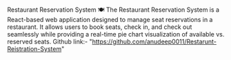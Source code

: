 Restaurant Reservation System 🍽️
The Restaurant Reservation System is a React-based web application designed to manage seat reservations in a restaurant. It allows users to book seats, check in, and check out seamlessly while providing a real-time pie chart visualization of available vs. reserved seats.
Github link:-
"https://github.com/anudeep0011/Restarunt-Reistration-System"
